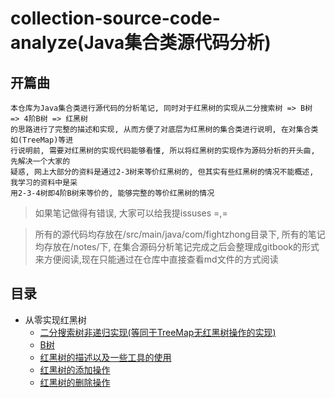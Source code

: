 # collection-source-code-analyze(Java集合类源代码分析)

## 开篇曲
```
本仓库为Java集合类进行源代码的分析笔记, 同时对于红黑树的实现从二分搜索树 => B树 => 4阶B树 => 红黑树
的思路进行了完整的描述和实现, 从而方便了对底层为红黑树的集合类进行说明, 在对集合类如(TreeMap)等进
行说明前, 需要对红黑树的实现代码能够看懂, 所以将红黑树的实现作为源码分析的开头曲, 先解决一个大家的
疑惑, 网上大部分的资料是通过2-3树来等价红黑树的, 但其实有些红黑树的情况不能概述, 我学习的资料中是采
用2-3-4树即4阶B树来等价的, 能够完整的等价红黑树的情况
```

> 如果笔记做得有错误, 大家可以给我提issuses =,=

> 所有的源代码均存放在/src/main/java/com/fightzhong目录下, 所有的笔记均存放在/notes/下, 在集合源码分析笔记完成之后会整理成gitbook的形式来方便阅读,现在只能通过在仓库中直接查看md文件的方式阅读

## 目录
  * 从零实现红黑树
    * [二分搜索树非递归实现(等同于TreeMap无红黑树操作的实现)](notes\01_BinarySearchTree.md)
    * [B树](notes\02_BTree.md)
    * [红黑树的描述以及一些工具的使用](notes\03_RedBlackTree-描述.md)
    * [红黑树的添加操作](notes\04_RedBlackTree-添加操作.md)
    * [红黑树的删除操作](notes\05_RedBlackTree-删除操作.md)

